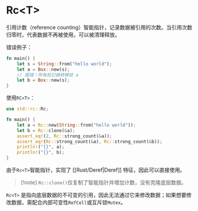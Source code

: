 # Rc\<T\>

引用计数（reference counting）智能指针，记录数据被引用的次数。当引用次数归零时，代表数据不再被使用，可以被清理释放。

错误例子：
```rust
fn main() {
    let s = String::from("hello world");
    let a = Box::new(s);
    // 报错！所有权已被转移给 a
    let b = Box::new(s);
}
```

使用`RC<T>`：
```rust
use std::rc::Rc;

fn main() {
    let a = Rc::new(String::from("hello world"));
    let b = Rc::clone(&a);
    assert_eq!(2, Rc::strong_count(&a));
    assert_eq!(Rc::strong_count(&a), Rc::strong_count(&b));
    println!("{}", a);
    println!("{}", b);
}
```

由于`Rc<T>`智能指针，实现了 [[Rust/Deref|Deref]] 特征，因此可以直接使用。

> [!note] `Rc::clone()`仅复制了智能指针并增加计数，没有克隆底层数据。

`Rc<T>` 是指向底层数据的不可变的引用，因此无法通过它来修改数据；如果想要修改数据，需配合内部可变性`RefCell`或互斥锁`Mutex`。


